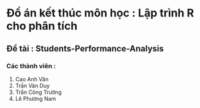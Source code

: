 # Đồ án kết thúc môn học : Lập trình R cho phân tích
## Đề tài : Students-Performance-Analysis
### Các thành viên : 
1. Cao Anh Văn 
2. Trần Văn Duy 
3. Trần Công Trường
4. Lê Phương Nam
